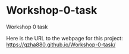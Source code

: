 # Workshop-0-task
Workshop 0 task

Here is the URL to the webpage for this project: https://qzha880.github.io/Workshop-0-task/
